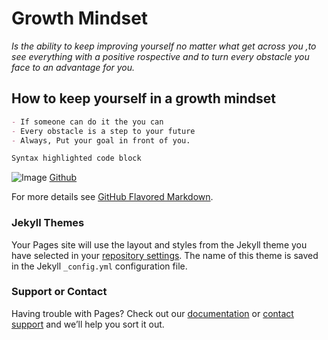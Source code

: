 # **Growth Mindset**

_Is the ability to keep improving yourself no matter what get across you ,to see everything with a positive rospective and to turn every obstacle you face to an advantage for you._

## **How to keep yourself in a growth mindset**
```markdown
- If someone can do it the you can
- Every obstacle is a step to your future
- Always, Put your goal in front of you.

Syntax highlighted code block
```


![Image](https://scontent.famm7-1.fna.fbcdn.net/v/t1.0-1/p160x160/58442795_2421104807948601_58094487854907392_o.jpg?_nc_cat=106&_nc_sid=dbb9e7&_nc_ohc=OQDj5ed-q4EAX88Lc2_&_nc_ht=scontent.famm7-1.fna&_nc_tp=6&oh=52df71f72408bd4c1d17c6c5fa8419ed&oe=5EB71141)
[Github](https://github.com/OsamaHanoun/)


For more details see [GitHub Flavored Markdown](https://guides.github.com/features/mastering-markdown/).

### Jekyll Themes

Your Pages site will use the layout and styles from the Jekyll theme you have selected in your [repository settings](https://github.com/OsamaHanoun/learning-journal/settings). The name of this theme is saved in the Jekyll `_config.yml` configuration file.

### Support or Contact

Having trouble with Pages? Check out our [documentation](https://help.github.com/categories/github-pages-basics/) or [contact support](https://github.com/contact) and we’ll help you sort it out.
